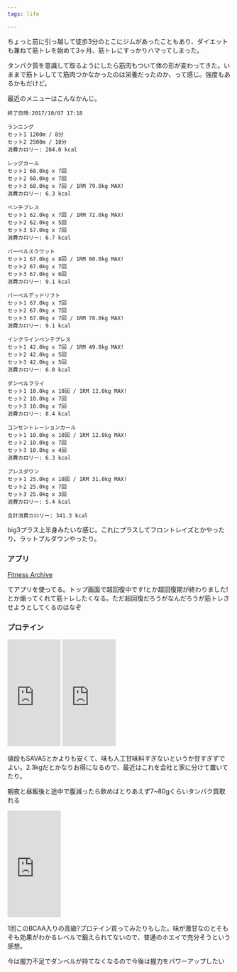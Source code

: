 ```yaml
---
tags: life

---
```


ちょっと前に引っ越して徒歩3分のとこにジムがあったこともあり、ダイエットも兼ねて筋トレを始めて3ヶ月、筋トレにすっかりハマってしまった。

タンパク質を意識して取るようにしたら筋肉もついて体の形が変わってきた。いままで筋トレしてて筋肉つかなかったのは栄養だったのか、って感じ。強度もあるかもだけど。

最近のメニューはこんなかんじ。

```
終了日時:2017/10/07 17:18

ランニング
セット1 1200m / 8分
セット2 2500m / 18分
消費カロリー: 284.0 kcal

レッグカール
セット1 68.0kg x 7回
セット2 68.0kg x 7回
セット3 68.0kg x 7回 / 1RM 79.0kg MAX!
消費カロリー: 6.3 kcal

ベンチプレス 
セット1 62.0kg x 7回 / 1RM 72.0kg MAX!
セット2 62.0kg x 5回
セット3 57.0kg x 7回
消費カロリー: 6.7 kcal

バーベルスクワット
セット1 67.0kg x 8回 / 1RM 80.0kg MAX!
セット2 67.0kg x 7回
セット3 67.0kg x 6回
消費カロリー: 9.1 kcal

バーベルデッドリフト
セット1 67.0kg x 7回
セット2 67.0kg x 7回
セット3 67.0kg x 7回 / 1RM 78.0kg MAX!
消費カロリー: 9.1 kcal

インクラインベンチプレス 
セット1 42.0kg x 7回 / 1RM 49.0kg MAX!
セット2 42.0kg x 5回
セット3 42.0kg x 5回
消費カロリー: 6.0 kcal

ダンベルフライ
セット1 10.0kg x 10回 / 1RM 12.0kg MAX!
セット2 10.0kg x 7回
セット3 10.0kg x 7回
消費カロリー: 8.4 kcal

コンセントレーションカール
セット1 10.0kg x 10回 / 1RM 12.0kg MAX!
セット2 10.0kg x 7回
セット3 10.0kg x 4回
消費カロリー: 6.3 kcal

プレスダウン
セット1 25.0kg x 10回 / 1RM 31.0kg MAX!
セット2 25.0kg x 7回
セット3 25.0kg x 3回
消費カロリー: 5.4 kcal

合計消費カロリー: 341.3 kcal

```

big3プラス上半身みたいな感じ。これにプラスしてフロントレイズとかやったり、ラットプルダウンやったり。

### アプリ
[Fitness Archive](http://www.fit-a.jp/)

てアプリを使ってる。トップ画面で超回復中です!とか超回復期が終わりました!とか煽ってくれて筋トレしたくなる。ただ超回復だろうがなんだろうが筋トレさせようとしてくるのはなぞ


### プロテイン
<iframe style="width:120px;height:240px;" marginwidth="0" marginheight="0" scrolling="no" frameborder="0" src="https://rcm-fe.amazon-adsystem.com/e/cm?ref=qf_sp_asin_til&t=tarossf-22&m=amazon&o=9&p=8&l=as1&IS1=1&detail=1&asins=B01N4AT3MB&linkId=62b586a64a8378c437bcd434ad9eeba2&bc1=000000&lt1=_blank&fc1=333333&lc1=0066c0&bg1=ffffff&f=ifr">
    </iframe>
<iframe style="width:120px;height:240px;" marginwidth="0" marginheight="0" scrolling="no" frameborder="0" src="https://rcm-fe.amazon-adsystem.com/e/cm?ref=qf_sp_asin_til&t=tarossf-22&m=amazon&o=9&p=8&l=as1&IS1=1&detail=1&asins=B00ITIPHLC&linkId=62ad5932ece6a9331ce7c0fca6b23b37&bc1=000000&lt1=_blank&fc1=333333&lc1=0066c0&bg1=ffffff&f=ifr">
    </iframe>
    
値段もSAVASとかよりも安くて、味も人工甘味料すぎないというか甘すぎずでよい。2.3kgだとかなりお得になるので、最近はこれを会社と家に分けて置いてたり。

朝夜と昼飯後と途中で腹減ったら飲めばとりあえず7~80gくらいタンパク質取れる


<iframe style="width:120px;height:240px;" marginwidth="0" marginheight="0" scrolling="no" frameborder="0" src="https://rcm-fe.amazon-adsystem.com/e/cm?ref=qf_sp_asin_til&t=tarossf-22&m=amazon&o=9&p=8&l=as1&IS1=1&detail=1&asins=B017IRXGNU&linkId=c15e91f3a89191d1166670bece8b9ddb&bc1=000000&lt1=_blank&fc1=333333&lc1=0066c0&bg1=ffffff&f=ifr">
    </iframe>
    
1回このBCAA入りの高級?プロテイン買ってみたりもした。味が激甘なのとそもそも効果がわかるレベルで鍛えられてないので、普通のホエイで充分そうという感想。

今は握力不足でダンベルが持てなくなるので今後は握力をパワーアップしたい

